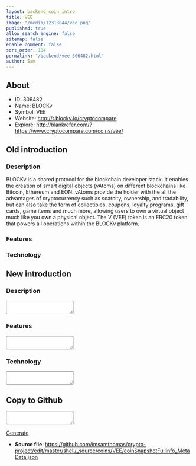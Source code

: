 ```yaml
---
layout: backend_coin_intro
title: VEE
image: "/media/12318044/vee.png"
published: true
allow_search_engine: false
sitemap: false
enable_comment: false
sort_order: 104
permalink: "/backend/vee-306482.html"
author: Sam
---
```


## About

- ID: 306482
- Name: BLOCKv
- Symbol: VEE
- Website: http://t.blockv.io/cryptocompare
- Explore: http://blankrefer.com/?https://www.cryptocompare.com/coins/vee/


## Old introduction

### Description

<p>BLOCKv is a shared protocol for the blockchain developer stack. It enables the creation of smart digital objects (vAtoms) on different blockchains like Bitcoin, Ethereum and EON. vAtoms provide the holder with the all the advantages of cryptocurrency such as scarcity, ownership, and tradability, but can also take the form of collectibles, coupons, loyalty programs, gift cards, game items and much more, allowing users to own a virtual object much like you own a physical object. The V (VEE) token is an ERC20 token that powers all operations within the BLOCKv platform.</p>

### Features


### Technology




## New introduction


### Description
<textarea id="meta_description" name="description"></textarea>

### Features
<textarea id="meta_features" name="features"></textarea>

### Technology
<textarea id="meta_technology" name="technology"></textarea>


## Copy to Github

<textarea id="coinsnapshotfullinfo_metadata"></textarea>

<a href="#gen" onclick="generateMetaDatJson()">Generate</a>

- **Source file**: <a href="https://github.com/imsamthomas/crypto-project/edit/master/shell/_source/coins/VEE/coinSnapshotFullInfo_MetaData.json">https://github.com/imsamthomas/crypto-project/edit/master/shell/_source/coins/VEE/coinSnapshotFullInfo_MetaData.json</a>

